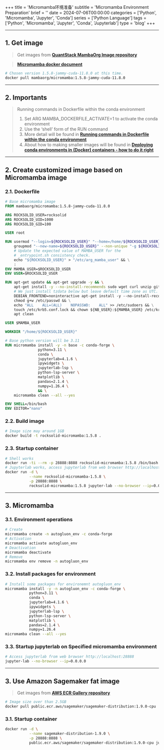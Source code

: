 +++
title = 'Micromamba环境准备'
subtitle = 'Micromamba Environment Preparation'
brief = ''
date = 2024-07-06T00:00:00
categories = ['Python', 'Micromamba', 'Jupyter', 'Conda']
series = ['Python Language']
tags = ['Python', 'Micromamba', 'Jupyter', 'Conda', 'Jupyterlab']
type = 'blog'
+++

---

## 1. Get image

> Get images from [**QuantStack MambaOrg Image repository**](https://hub.docker.com/r/mambaorg/micromamba/tags)

> [**Micromamba docker document**](https://micromamba-docker.readthedocs.io/en/latest/index.html)

```bash
# Chosen version 1.5.8-jammy-cuda-11.8.0 at this time.
docker pull mambaorg/micromamba:1.5.8-jammy-cuda-11.8.0
```

---

## 2. Importants

> Running commands in Dockerfile within the conda environment
> 1. Set ARG MAMBA_DOCKERFILE_ACTIVATE=1 to activate the conda environment
> 2. Use the ‘shell’ form of the RUN command
> 3. More detail will be found in [**Running commands in Dockerfile within the conda environment**](https://micromamba-docker.readthedocs.io/en/latest/quick_start.html#running-commands-in-dockerfile-within-the-conda-environment)
> 4. About how to making smaller images will be found in [**Deploying conda environments in (Docker) containers - how to do it right**](https://uwekorn.com/2021/03/01/deploying-conda-environments-in-docker-how-to-do-it-right.html)

---

## 2. Create customized image based on Micromamba image

### 2.1. Dockerfile

```dockerfile
# Base micromamba image
FROM mambaorg/micromamba:1.5.8-jammy-cuda-11.8.0

ARG ROCKSOLID_USER=rocksolid
ARG ROCKSOLID_UID=1000
ARG ROCKSOLID_GID=100

USER root

RUN usermod "--login=${ROCKSOLID_USER}" "--home=/home/${ROCKSOLID_USER}" --move-home "-u ${ROCKSOLID_UID}" "${MAMBA_USER}" && \
    groupmod "--new-name=${ROCKSOLID_USER}" --non-unique "-g ${ROCKSOLID_GID}" "${MAMBA_USER}" && \
    # Update the expected value of MAMBA_USER for the
    # _entrypoint.sh consistency check.
    echo "${ROCKSOLID_USER}" > "/etc/arg_mamba_user" && \
    :
ENV MAMBA_USER=$ROCKSOLID_USER
ENV USER=$ROCKSOLID_USER

RUN apt-get update && apt-get upgrade -y && \
    apt-get install -y --no-install-recommends sudo wget curl unzip git build-essential nano less && \
    # We just install tzdata below but leave default time zone as UTC. This helps packages like Pandas to function correctly.
    DEBIAN_FRONTEND=noninteractive apt-get install -y --no-install-recommends tzdata krb5-user libkrb5-dev libsasl2-dev libsasl2-modules && \
    chmod g+w /etc/passwd && \
    echo "ALL    ALL=(ALL)    NOPASSWD:    ALL" >> /etc/sudoers && \
    touch /etc/krb5.conf.lock && chown ${NB_USER}:${MAMBA_USER} /etc/krb5.conf* && \
    apt clean

USER $MAMBA_USER

WORKDIR "/home/${ROCKSOLID_USER}"

# Base python version will be 3.11
RUN micromamba install -y -n base -c conda-forge \
               python=3.11 \
               conda \
               jupyterlab=4.1.6 \
               ipywidgets \
               jupyterlab-lsp \
               python-lsp-server \
               matplotlib \
               pandas=2.1.4 \
               numpy=1.26.4 \
               && \
    micromamba clean --all --yes

ENV SHELL=/bin/bash
ENV EDITOR="nano"
```

### 2.2. Build image

```bash
# Image size may around 1GB
docker build -t rocksolid-micromamba:1.5.8 .
```

### 2.3. Startup container

```bash
# Shell works
docker run -ti --rm -p 28888:8888 rocksolid-micromamba:1.5.8 /bin/bash
# Jupyterlab works, access jupyterlab from web browser http://localhost:28888
docker run -d \
           --name rocksolid-micromamba-1.5.8 \
           -p 28888:8888 \
           rocksolid-micromamba:1.5.8 jupyter-lab --no-browser --ip=0.0.0.0
```

---

## 3. Micromamba

### 3.1. Environment operations

```bash
# Create
micromamba create -n autogluon_env -c conda-forge
# Activation
micromamba activate autogluon_env
# Deactivation
micromamba deactivate
# Remove
micromamba env remove -n autogluon_env
```

### 3.2. Install packages for environment

```bash
# Install some packages for environemnt autogluon_env
micromamba install -y -n autogluon_env -c conda-forge \
           python=3.11 \
           conda \
           jupyterlab=4.1.6 \
           ipywidgets \
           jupyterlab-lsp \
           python-lsp-server \
           matplotlib \
           pandas=2.1.4 \
           numpy=1.26.4
micromamba clean --all --yes
```

### 3.3. Startup jupyterlab on Specified micromamba environment

```bash
# Access jupyterlab from web browser http://localhost:28888
jupyter-lab --no-browser --ip=0.0.0.0
```

---

## 3. Use Amazon Sagemaker fat image

> Get images from [**AWS ECR Gallery repository**](https://gallery.ecr.aws/sagemaker/sagemaker-distribution)

```bash
# Image size over than 2.5GB
docker pull public.ecr.aws/sagemaker/sagemaker-distribution:1.9.0-cpu
```

### 3.1. Startup container

```bash
docker run -d \
           --name sagemaker-distribution-1.9.0 \
           -p 28888:8888 \
           public.ecr.aws/sagemaker/sagemaker-distribution:1.9.0-cpu jupyter-lab --no-browser --ip=0.0.0.0
```